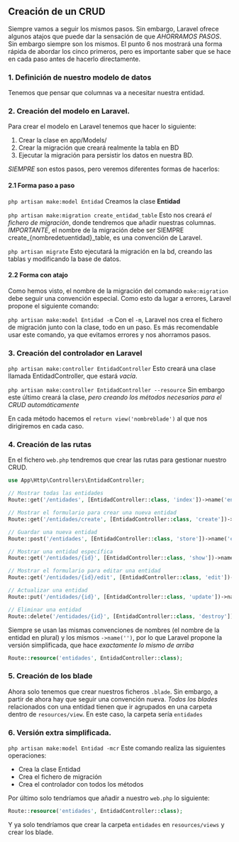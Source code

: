 ## Creación de un CRUD

Siempre vamos a seguir los mismos pasos. Sin embargo, Laravel ofrece algunos atajos que puede
dar la sensación de que *AHORRAMOS PASOS*. Sin embargo siempre son los mismos. El punto 6
nos mostrará una forma rápida de abordar los cinco primeros, pero es importante saber que
se hace en cada paso antes de hacerlo directamente.

### 1. Definición de nuestro modelo de datos

Tenemos que pensar que columnas va a necesitar nuestra entidad.


### 2. Creación del modelo en Laravel.

Para crear el modelo en Laravel tenemos que hacer lo siguiente:
1. Crear la clase en app/Models/
2. Crear la migración que creará realmente la tabla en BD
3. Ejecutar la migración para persistir los datos en nuestra BD.

*SIEMPRE* son estos pasos, pero veremos diferentes formas de hacerlos:

#### 2.1 Forma paso a paso

`php artisan make:model Entidad`
Creamos la clase __Entidad__

`php artisan make:migration create_entidad_table`
Esto nos creará *el fichero de migración*, donde tendremos que añadir nuestras columnas.
*IMPORTANTE*, el nombre de la migración debe ser SIEMPRE create_{nombredetuentidad}_table, es
una convención de Laravel.

`php artisan migrate`
Esto ejecutará la migración en la bd, creando las tablas y modificando la base de datos.

#### 2.2 Forma con atajo

Como hemos visto, el nombre de la migración del comando `make:migration` debe seguir una convención
especial. Como esto da lugar a errores, Laravel propone el siguiente comando:

`php artisan make:model Entidad -m`
Con el `-m`, Laravel nos crea el fichero de migración junto con la clase, todo en un paso.
Es más recomendable usar este comando, ya que evitamos errores y nos ahorramos pasos.


### 3. Creación del controlador en Laravel 

`php artisan make:controller EntidadController`
Esto creará una clase llamada EntidadController, que estará *vacía*.

`php artisan make:controller EntidadController --resource`
Sin embargo este último creará la clase, *pero creando los métodos necesarios para el CRUD automáticamente*

En cada método hacemos el `return view('nombreblade')` al que nos dirigiremos en cada caso.


### 4. Creación de las rutas

En el fichero `web.php` tendremos que crear las rutas para gestionar nuestro CRUD.

```php
use App\Http\Controllers\EntidadController;

// Mostrar todas las entidades
Route::get('/entidades', [EntidadController::class, 'index'])->name('entidades.index');

// Mostrar el formulario para crear una nueva entidad
Route::get('/entidades/create', [EntidadController::class, 'create'])->name('entidades.create');

// Guardar una nueva entidad
Route::post('/entidades', [EntidadController::class, 'store'])->name('entidades.store');

// Mostrar una entidad específica
Route::get('/entidades/{id}', [EntidadController::class, 'show'])->name('entidades.show');

// Mostrar el formulario para editar una entidad
Route::get('/entidades/{id}/edit', [EntidadController::class, 'edit'])->name('entidades.edit');

// Actualizar una entidad
Route::put('/entidades/{id}', [EntidadController::class, 'update'])->name('entidades.update');

// Eliminar una entidad
Route::delete('/entidades/{id}', [EntidadController::class, 'destroy'])->name('entidades.destroy');

```

Siempre se usan las mismas convenciones de nombres (el nombre de la entidad en plural) y los mismos `->name('')`,
por lo que Laravel propone la versión simplificada, que hace *exactamente lo mismo de arriba*

```php 
Route::resource('entidades', EntidadController::class);
```

### 5. Creación de los blade

Ahora solo tenemos que crear nuestros ficheros `.blade`. Sin embargo, a partir de ahora hay que
seguir una convención nueva. *Todos los blades* relacionados con una entidad tienen que ir
agrupados en una carpeta dentro de `resources/view`.
En este caso, la carpeta sería `entidades`


### 6. Versión extra simplificada.

`php artisan make:model Entidad -mcr`
Este comando realiza las siguientes operaciones:
- Crea la clase Entidad
- Crea el fichero de migración
- Crea el controlador con todos los métodos

Por último solo tendríamos que añadir a nuestro `web.php` lo siguiente:

```php 
Route::resource('entidades', EntidadController::class);
```

Y ya solo tendríamos que crear la carpeta `entidades` en `resources/views` y crear los blade.
